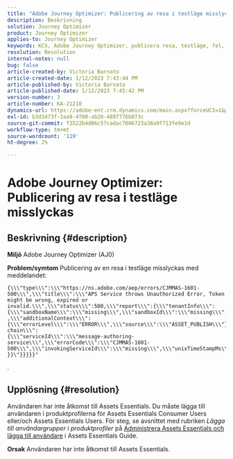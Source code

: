 ```yaml
---
title: "Adobe Journey Optimizer: Publicering av resa i testläge misslyckas"
description: Beskrivning
solution: Journey Optimizer
product: Journey Optimizer
applies-to: Journey Optimizer
keywords: KCS, Adobe Journey Optimizer, publicera resa, testläge, fel, AJO
resolution: Resolution
internal-notes: null
bug: false
article-created-by: Victoria Barnato
article-created-date: 1/12/2023 7:43:44 PM
article-published-by: Victoria Barnato
article-published-date: 1/12/2023 7:45:42 PM
version-number: 3
article-number: KA-21210
dynamics-url: https://adobe-ent.crm.dynamics.com/main.aspx?forceUCI=1&pagetype=entityrecord&etn=knowledgearticle&id=7892a466-b192-ed11-aad1-6045bd006d92
exl-id: b3d3473f-2aa9-4f00-ab20-4897776b073c
source-git-commit: f3522b4d06c57cadac7006723a38a9f713fe9e1d
workflow-type: tm+mt
source-wordcount: '119'
ht-degree: 2%

---
```


# Adobe Journey Optimizer: Publicering av resa i testläge misslyckas

## Beskrivning {#description}

<b>Miljö</b>
Adobe Journey Optimizer (AJ0)


<b>Problem/symtom</b>
Publicering av en resa i testläge misslyckas med meddelandet:


```
{\\\"type\\\":\\\"https://ns.adobe.com/aep/errors/CJMMAS-1601-500\\\",\\\"title\\\":\\\"APS Service throws Unauthorized Error, Token might be wrong, expired or invalid.\\\",\\\"status\\\":500,\\\"report\\\":{\\\"tenantInfo\\\":
{\\\"sandboxName\\\":\\\"missing\\\",\\\"sandboxId\\\":\\\"missing\\\",\\\"imsOrgId\\\":\\\"missing\\\"}
,\\\"additionalContext\\\":{\\\"errorLevel\\\":\\\"ERROR\\\",\\\"source\\\":\\\"ASSET_PUBLISH\\\"}},\\\"error-chain\\\":
{\\\"serviceId\\\":\\\"message-authoring-service\\\",\\\"errorCode\\\":\\\"CJMMAS-1601-500\\\",\\\"invokingServiceId\\\":\\\"missing\\\",\\\"unixTimeStampMs\\\":«REDACTED»}
}}\"}}}}}"
```

.

## Upplösning {#resolution}


Användaren har inte åtkomst till Assets Essentials. Du måste lägga till användaren i produktprofilerna för Assets Essentials Consumer Users eller/och Assets Essentials Users. För steg, se avsnittet med rubriken *Lägga till användargrupper i produktprofiler* på [Administrera Assets Essentials och lägga till användare](https://experienceleague.adobe.com/docs/experience-manager-assets-essentials/help/get-started-admins/deploy-administer.html?lang=en#add-users-to-product-profiles) i Assets Essentials Guide.

<b>Orsak</b>
Användaren har inte åtkomst till Assets Essentials.
